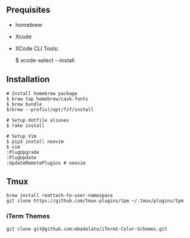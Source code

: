 ## Prequisites

* homebrew
* Xcode
* XCode CLI Tools:

    $ xcode-select --install

## Installation

    # Install homebrew package
    $ brew tap homebrew/cask-fonts
    $ brew bundle
    $(brew --prefix)/opt/fzf/install

    # Setup dotfile aliases
    $ rake install

    # Setup Vim
    $ pip3 install neovim
    $ vim
    :PlugUpgrade
    :PlugUpdate
    :UpdateRemotePlugins # neovim


## Tmux

    brew install reattach-to-user-namespace
    git clone https://github.com/tmux-plugins/tpm ~/.tmux/plugins/tpm

### iTerm Themes

    git clone git@github.com:mbadolato/iTerm2-Color-Schemes.git
